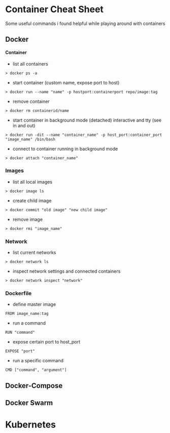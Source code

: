 # Container Cheat Sheet
Some useful commands i found helpful while playing around with containers

## Docker

#### Container

- list all containers

`> docker ps -a`

- start container (custom name, expose port to host)

`> docker run --name "name" -p hostport:containerport repo/image:tag`

- remove container

`> docker rm containerid/name`

- start container in background mode (detached) interactive and tty (see in and out)

`> docker run -dit --name "container_name" -p host_port:container_port "image_name" /bin/bash`

- connect to container running in background mode

`> docker attach "container_name"`


### Images

- list all local images

`> docker image ls`

- create child image

`> docker commit "old image" "new child image"`

- remove image

`> docker rmi "image_name"`


### Network

- list current networks

`> docker network ls`

- inspect network settings and connected containers

`> docker network inspect "network"`

### Dockerfile

- define master image

`FROM image_name:tag`

- run a command

`RUN "command"`

- expose certain port to host_port

`EXPOSE "port"`

- run a specific command

`CMD ["command", "argument"]`

## Docker-Compose




## Docker Swarm




# Kubernetes
